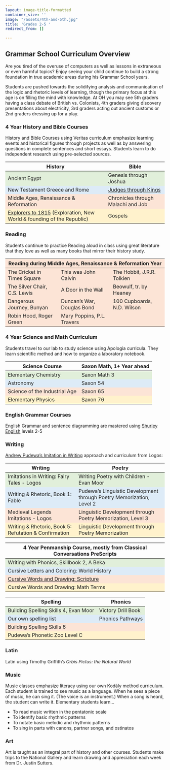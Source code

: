 ```yaml
---
layout: image-title-formatted
container_size: ''
image: "/assets/4th-and-5th.jpg"
title: 'Grades 2-5 '
redirect_from: []

---
```

## Grammar School Curriculum Overview

Are you tired of the overuse of computers as well as lessons in extraneous or even harmful topics? Enjoy seeing your child continue to build a strong foundation in true academic areas during his Grammar School years.

Students are pushed towards the solidifying analysis and communication of the logic and rhetoric levels of learning, though the primary focus at this age is on filling the mind with knowledge. At OH you may see 5th graders having a class debate of British vs. Colonists, 4th graders giving discovery presentations about electricity, 3rd graders acting out ancient customs or 2nd graders dressing up for a play.

### 4 Year History and Bible Courses

History and Bible Courses using Veritas curriculum emphasize learning events and historical figures through projects as well as by answering questions in complete sentences and short essays. Students learn to do independent research using pre-selected sources.

<table class="uk-table"> <thead> <tr class="uk-background-muted"> <th>History</th> <th>Bible</th> </tr> </thead> <tbody> <tr style="background-color:rgb(225, 239, 218)"> <td>Ancient Egypt</td> <td>Genesis through Joshua</td> </tr> <tr style="background-color:rgb(221, 235, 247)"> <td>New Testament Greece and Rome</td> <td><a href="https://veritaspress.com/store/judges-to-kings-flashcards.html" target="_blank">Judges through Kings</a></td> </tr> <tr style="background-color:rgb(252, 228, 214)"> <td>Middle Ages, Renaissance & Reformation</td> <td>Chronicles through Malachi and Job</td> </tr> <tr style="background-color:rgb(255, 242, 204)"> <td><a href="https://veritaspress.com/store/explorers-to-1815-flashcards.html" target="_blank">Explorers to 1815</a> (Exploration, New World & founding of the Republic)</td> <td>Gospels</td>

</tr>
</tbody>
</table>

### Reading

Students continue to practice Reading aloud in class using great literature that they love as well as many books that mirror their history study.

<table class="uk-table">
<thead style="background-color:rgb(252, 228, 214)">
<tr>
<th colspan="3">Reading during Middle Ages, Renaissance & Reformation Year</th>
</tr>
</thead>
<tbody style="background-color:rgb(252, 228, 214)">
<tr>
<td>The Cricket in Times Square</td>
<td>This was John Calvin</td>
<td>The Hobbit, J.R.R. Tolkien</td>
</tr>
<tr>
<td>The Silver Chair, C.S. Lewis</td>
<td>A Door in the Wall</td>
<td>Beowulf, tr. by Heaney</td>
</tr>
<tr>
<td>Dangerous Journey, Bunyan</td>
<td>Duncan’s War, Douglas Bond</td>
<td>100 Cupboards, N.D. Wilson</td>
</tr>
<tr>
<td>Robin Hood, Roger Green</td>
<td>Mary Poppins, P.L. Travers</td>
<td></td>
</tr>
</tbody>
</table>

### 4 Year Science and Math Curriculum

Students travel to our lab to study science using Apologia curricula. They learn scientific method and how to organize a laboratory notebook.

<table class="uk-table"> <thead> <tr class="uk-background-muted"> <th>Science Course</th> <th>Saxon Math, 1+ Year ahead</th> </tr> </thead> <tbody> <tr style="background-color:rgb(225, 239, 218)"> <td>Elementary Chemistry</td> <td>Saxon Math 3</td> </tr> <tr style="background-color:rgb(221, 235, 247)"> <td>Astronomy</td> <td>Saxon 54</td> </tr> <tr style="background-color:rgb(252, 228, 214)"> <td>Science of the Industrial Age</td> <td>Saxon 65</td> </tr> <tr style="background-color:rgb(255, 242, 204)"> <td>Elementary Physics</td> <td>Saxon 76</td> </tr> </tbody> </table>

### English Grammar Courses

English Grammar and sentence diagramming are mastered using <a href="https://cathyduffyreviews.com/homeschool-reviews-core-curricula/composition-and-grammar/graded-language-arts-curricula/shurley-english" _target="_blank">Shurley English</a> levels 2-5

### Writing

<a href="https://www.iew.com/" target="_blank">Andrew Pudewa’s Imitation in Writing</a> approach and curriculum from Logos:

<table class="uk-table uk-table-striped"> <thead> <tr class="uk-background-muted"> <th>Writing</th> <th>Poetry</th> </tr> </thead> <tbody> <tr style="background-color:rgb(225, 239, 218)"> <td>Imitations in Writing: Fairy Tales - Logos</td> <td>Writing Poetry with Children - Evan Moor</td> </tr> <tr style="background-color:rgb(221, 235, 247)"> <td>Writing & Rhetoric, Book 1:  Fable</td> <td>Pudewa’s Linguistic Development through Poetry Memorization, Level 2</td> </tr> <tr style="background-color:rgb(252, 228, 214)"> <td>Medieval Legends Imitations - Logos</td> <td>Linguistic Development through Poetry Memorization, Level 3</td> </tr> <tr style="background-color:rgb(255, 242, 204)"> <td>Writing & Rhetoric, Book 5:  Refutation & Confirmation</td> <td>Linguistic Development through Poetry Memorization</td> </tr> </tbody> </table>  
<table class="uk-table uk-table-striped"> <thead> <tr class="uk-background-muted"> <th>4 Year Penmanship Course, mostly from Classical Conversations PreScripts</th> </tr> </thead> <tbody> <tr style="background-color:rgb(225, 239, 218)"> <td>Writing with Phonics, Skillbook 2, A Beka</td> </tr> <tr style="background-color:rgb(221, 235, 247)"> <td>Cursive Letters and Coloring: World History</td> </tr> <tr style="background-color:rgb(252, 228, 214)"> <td><a href="https://classicalconversationsbooks.com/products/sc020" target="_blank">Cursive Words and Drawing: Scripture</a></td> </tr> <tr style="background-color:rgb(255, 242, 204)"> <td>Cursive Words and Drawing: Math Terms</td> </tr> </tbody> </table>

<table class="uk-table uk-table-striped"> <thead> <tr class="uk-background-muted"> <th>Spelling</th> <th>Phonics</th> </tr> </thead> <tbody> <tr style="background-color:rgb(225, 239, 218)"> <td>Building Spelling Skills 4, Evan Moor</td> <td>Victory Drill Book</td> </tr> <tr style="background-color:rgb(221, 235, 247)"> <td>Our own spelling list</td> <td>Phonics Pathways</td> </tr> <tr style="background-color:rgb(252, 228, 214)"> <td>Building Spelling Skills 6</td> <td></td> </tr> <tr style="background-color:rgb(255, 242, 204)"> <td>Pudewa’s Phonetic Zoo Level C</td> <td></td> </tr> </tbody> </table>

### Latin

Latin using Timothy Griffith’s <i>Orbis Pictus: the Natural World</i>

### Music

Music classes emphasize literacy using our own Kodály method curriculum. Each student is trained to see music as a language. When he sees a piece of music, he can sing it. (The voice is an instrument.) When a song is heard, the student can write it. Elementary students learn…

* To read music written in the pentatonic scale
* To identify basic rhythmic patterns
* To notate basic melodic and rhythmic patterns
* To sing in parts with canons, partner songs, and ostinatos

### Art

Art is taught as an integral part of history and other courses. Students make trips to the National Gallery and learn drawing and appreciation each week from Dr. Justin Sutters.